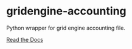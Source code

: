 gridengine-accounting
=====================

Python wrapper for grid engine accounting file.

[Read the Docs](https://www.clusterfsck.io/static/gridengine-accounting/ "Grid Engine Accounting Home")
